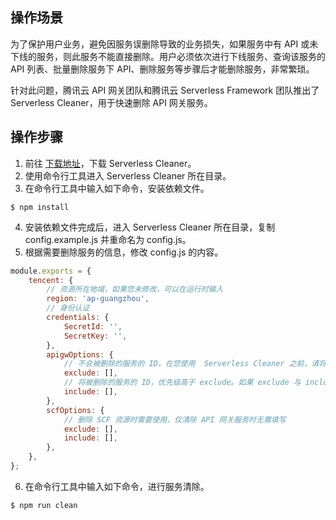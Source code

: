 ## 操作场景
为了保护用户业务，避免因服务误删除导致的业务损失，如果服务中有 API 或未下线的服务，则此服务不能直接删除。用户必须依次进行下线服务、查询该服务的 API 列表、批量删除服务下 API、删除服务等步骤后才能删除服务，非常繁琐。

针对此问题，腾讯云 API 网关团队和腾讯云 Serverless Framework 团队推出了 Serverless Cleaner，用于快速删除 API 网关服务。

## 操作步骤
1. 前往 [下载地址](https://github.com/serverless-plus/serverless-cleaner)，下载 Serverless Cleaner。
2. 使用命令行工具进入 Serverless Cleaner 所在目录。
3. 在命令行工具中输入如下命令，安装依赖文件。
```shell
$ npm install
```
4. 安装依赖文件完成后，进入 Serverless Cleaner 所在目录，复制 config.example.js 并重命名为 config.js。
5. 根据需要删除服务的信息，修改 config.js 的内容。
```JavaScript 
module.exports = {
	tencent: {
		// 资源所在地域，如果您未修改，可以在运行时输入
		region: 'ap-guangzhou',
		// 身份认证
		credentials: {
			SecretId: '',
			SecretKey: '',
		},
		apigwOptions: {
			// 不会被删除的服务的 ID，在您使用  Serverless Cleaner 之前，请将您重要的服务 ID 输入到这里，避免影响业务
			exclude: [],
			// 将被删除的服务的 ID，优先级高于 exclude。如果 exclude 与 include 中存在同一个服务 ID，该服务将被删除
			include: [],
		},
		scfOptions: {
			// 删除 SCF 资源时需要使用，仅清除 API 网关服务时无需填写
			exclude: [],
			include: [],
		},
	},
};
```
6. 在命令行工具中输入如下命令，进行服务清除。
``` shell
$ npm run clean
```
